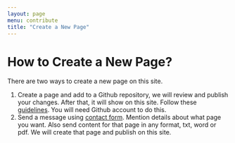 ```yaml
---
layout: page
menu: contribute
title: "Create a New Page"
---
```


# How to Create a New Page?

There are two ways to create a new page on this site.
1. Create a page and add to a Github repository, we will review and publish your changes. After that, it will show on this site. Follow these [guidelines](/kb/contribute/). You will need Github account to do this.
2. Send a message using [contact form](https://forms.gle/6nNNpbWPT6iCjgM86). Mention details about what page you want. Also send content for that page in any format, txt, word or pdf. We will create that page and publish on this site.
